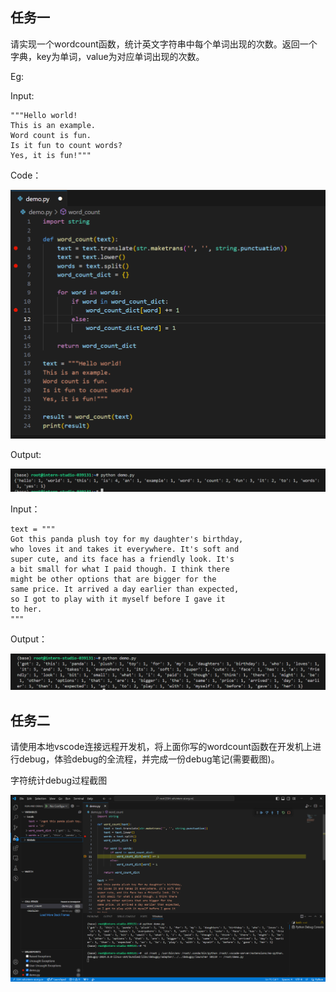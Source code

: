 ## 任务一



请实现一个wordcount函数，统计英文字符串中每个单词出现的次数。返回一个字典，key为单词，value为对应单词出现的次数。

Eg:

Input:

```
"""Hello world!  
This is an example.  
Word count is fun.  
Is it fun to count words?  
Yes, it is fun!"""
```

Code：

![image-20240716175025481](image_src/image-20240716175025481.png)

Output:

![image-20240716175057366](image_src/image-20240716175057366.png)

Input：

```
text = """
Got this panda plush toy for my daughter's birthday,
who loves it and takes it everywhere. It's soft and
super cute, and its face has a friendly look. It's
a bit small for what I paid though. I think there
might be other options that are bigger for the
same price. It arrived a day earlier than expected,
so I got to play with it myself before I gave it
to her.
"""
```

Output：

![image-20240716180327115](image_src/image-20240716180327115.png)



## 任务二

请使用本地vscode连接远程开发机，将上面你写的wordcount函数在开发机上进行debug，体验debug的全流程，并完成一份debug笔记(需要截图)。

字符统计debug过程截图

![image-20240716180503414](image_src/image-20240716180503414.png)